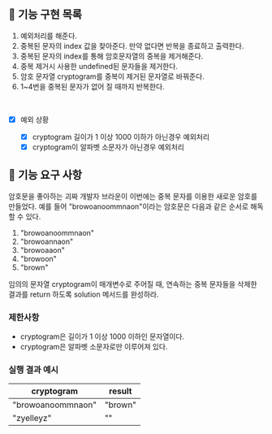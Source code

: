 ## 🚀 기능 구현 목록

1. 예외처리를 해준다.
2. 중복된 문자의 index 값을 찾아준다. 만약 없다면 반복을 종료하고 출력한다.
3. 중복된 문자의 index를 통해 암호문자열의 중복을 제거해준다.
4. 중복 제거시 사용한 undefined된 문자들을 제거한다.
5. 암호 문자열 cryptogram를 중복이 제거된 문자열로 바꿔준다.
6. 1~4번을 중복된 문자가 없어 질 때까지 반복한다.

<br>

- [x] 예외 상황

  - [x] cryptogram 길이가 1 이상 1000 이하가 아닌경우 예외처리
  - [x] cryptogram이 알파벳 소문자가 아닌경우 예외처리

## 🚀 기능 요구 사항

암호문을 좋아하는 괴짜 개발자 브라운이 이번에는 중복 문자를 이용한 새로운 암호를 만들었다. 예를 들어 "browoanoommnaon"이라는 암호문은 다음과 같은 순서로 해독할 수 있다.

1. "browoanoommnaon"
2. "browoannaon"
3. "browoaaon"
4. "browoon"
5. "brown"

임의의 문자열 cryptogram이 매개변수로 주어질 때, 연속하는 중복 문자들을 삭제한 결과를 return 하도록 solution 메서드를 완성하라.

### 제한사항

- cryptogram은 길이가 1 이상 1000 이하인 문자열이다.
- cryptogram은 알파벳 소문자로만 이루어져 있다.

### 실행 결과 예시

| cryptogram        | result  |
| ----------------- | ------- |
| "browoanoommnaon" | "brown" |
| "zyelleyz"        | ""      |
